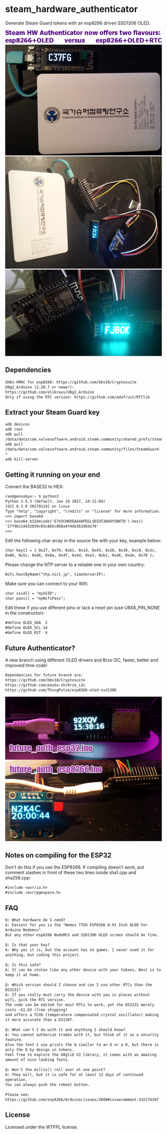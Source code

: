# steam_hardware_authenticator
Generate Steam Guard tokens with an esp8266 driven SSD1306 OLED.

![alt text](https://raw.githubusercontent.com/ran-sama/steam_hardware_authenticator/master/images/flavours.png)
![alt text](https://raw.githubusercontent.com/ran-sama/steam_hardware_authenticator/master/images/on_battery.jpg)
![alt text](https://raw.githubusercontent.com/ran-sama/steam_hardware_authenticator/master/images/ds3231_wire_setup.jpg)
![alt text](https://raw.githubusercontent.com/ran-sama/steam_hardware_authenticator/master/images/setup_behind_screen.jpg)

## Dependencies
```
SHA1-HMAC for esp8266: https://github.com/bbx10/Cryptosuite
U8g2_Arduino (2.20.7 or newer): https://github.com/olikraus/U8g2_Arduino
Only if using the RTC version: https://github.com/adafruit/RTClib
```

## Extract your Steam Guard key
```
adb devices
adb root
adb pull /data/data/com.valvesoftware.android.steam.community/shared_prefs/steam.uuid.xml
adb pull /data/data/com.valvesoftware.android.steam.community/files/SteamGuard-*
adb kill-server
```

## Getting it running on your end
Convert the BASE32 to HEX:
```
ran@gensokyo:~ $ python3
Python 3.5.3 (default, Jan 19 2017, 14:11:04)
[GCC 6.3.0 20170124] on linux
Type "help", "copyright", "credits" or "license" for more information.
>>> import base64
>>> base64.b32decode('E743CHKDEA44APEGLSDIUT2N4OY5NXTQ').hex()
'27f9b11d432039c03c865c868a4f4de3b1d6de70'
>>>
```

Edit the following char array in the source file with your key, example below:
```
char key[] = { 0x27, 0xf9, 0xb1, 0x1d, 0x43, 0x20, 0x39, 0xc0, 0x3c, 0x86, 0x5c, 0x86, 0x8a, 0x4f, 0x4d, 0xe3, 0xb1, 0xd6, 0xde, 0x70 };
```

Please change the NTP server to a reliable one in your own country:
```
WiFi.hostByName("ntp.nict.jp", timeServerIP);
```

Make sure you can connect to your Wifi:
```
char ssid[] = "mySSID";
char pass[] = "myWifiPass";
```
Edit these if you use different pins or lack a reset pin (use U8X8_PIN_NONE in the constructor):
```
#define OLED_SDA  2
#define OLED_SCL 14
#define OLED_RST  4
```

## Future Authenticator?
A new branch using different OLED drivers and Brzo I2C, faster, better and improved time code!
```
Dependencies for future branch are:
https://github.com/bbx10/Cryptosuite
https://github.com/pasko-zh/brzo_i2c
https://github.com/ThingPulse/esp8266-oled-ssd1306
```

![alt text](https://raw.githubusercontent.com/ran-sama/steam_hardware_authenticator/master/images/future_auth.png)

## Notes on compiling for the ESP32
Don't do this if you use the ESP8266. If compiling doesn't work, put comment slashes in front of these two lines inside sha1.cpp and sha256.cpp:
```
#include <avr/io.h>
#include <avr/pgmspace.h>
```

## FAQ
```
Q: What hardware do I need?
A: Easiest for you is the "Wemos TTGO ESP8266 0.91 Inch OLED For Arduino Nodemcu".
But any other esp8266 NodeMCU and SSD1306 OLED screen should be fine.

Q: Is that your key?
A: Why yes it is, but the account has no games. I never used it for anything, but coding this project.

Q: Is this safe?
A: It can be stolen like any other device with your tokens. Best is to keep it at home.

Q: Which version should I choose and can I use other RTCs than the DS3231?
A: If you really must carry the device with you in places without wifi, pick the RTC version.
The code can be edited for most RTCs to work, yet the DS3231 merely costs ~$1.83 (free shipping)
and offers a TCXO (temperature compensated crystal oscillator) making it more accurate than a DS1307.

Q: What can't I do with it and anything I should know?
A: You cannot authorize trades with it, but think of it as a security feature.
Also the font I use prints the Q similar to an O or a 0, but there is only the Q by design in tokens.
Feel free to explore the U8glib V2 library, it comes with an amazing amount of nice looking fonts.

Q: Won't the millis() roll over at one point?
A: They will, but it is safe for at least 13 days of continued operation.
You can always push the reboot button.

Please see: https://github.com/esp8266/Arduino/issues/3600#issuecomment-332174397
```

## License
Licensed under the WTFPL license.
